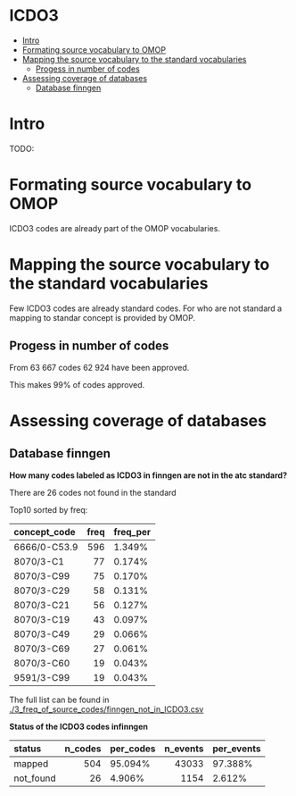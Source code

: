 ICDO3
================

  - [Intro](#intro)
  - [Formating source vocabulary to
    OMOP](#formating-source-vocabulary-to-omop)
  - [Mapping the source vocabulary to the standard
    vocabularies](#mapping-the-source-vocabulary-to-the-standard-vocabularies)
      - [Progess in number of codes](#progess-in-number-of-codes)
  - [Assessing coverage of databases](#assessing-coverage-of-databases)
      - [Database finngen](#database-finngen)

# Intro

TODO:

# Formating source vocabulary to OMOP

ICDO3 codes are already part of the OMOP vocabularies.

# Mapping the source vocabulary to the standard vocabularies

Few ICDO3 codes are already standard codes. For who are not standard a
mapping to standar concept is provided by OMOP.

## Progess in number of codes

From 63 667 codes 62 924 have been approved.

This makes 99% of codes approved.

# Assessing coverage of databases

## Database finngen

**How many codes labeled as ICDO3 in finngen are not in the atc
standard?**

There are 26 codes not found in the standard

Top10 sorted by freq:

<div class="kable-table">

| concept\_code | freq | freq\_per |
| :------------ | ---: | :-------- |
| 6666/0-C53.9  |  596 | 1.349%    |
| 8070/3-C1     |   77 | 0.174%    |
| 8070/3-C99    |   75 | 0.170%    |
| 8070/3-C29    |   58 | 0.131%    |
| 8070/3-C21    |   56 | 0.127%    |
| 8070/3-C19    |   43 | 0.097%    |
| 8070/3-C49    |   29 | 0.066%    |
| 8070/3-C69    |   27 | 0.061%    |
| 8070/3-C60    |   19 | 0.043%    |
| 9591/3-C99    |   19 | 0.043%    |

</div>

The full list can be found in
[./3\_freq\_of\_source\_codes/finngen\_not\_in\_ICDO3.csv](./3_freq_of_source_codes/finngen_not_in_ICDO3.csv)

**Status of the ICDO3 codes infinngen**

<div class="kable-table">

| status     | n\_codes | per\_codes | n\_events | per\_events |
| :--------- | -------: | :--------- | --------: | :---------- |
| mapped     |      504 | 95.094%    |     43033 | 97.388%     |
| not\_found |       26 | 4.906%     |      1154 | 2.612%      |

</div>

